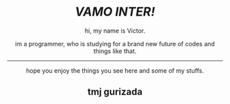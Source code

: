 <div align="center">
<h1><b><em>VAMO INTER!</em></b></h1>
<p>hi, my name is Victor.</p>
<p>im a programmer, who is studying for a brand new future of codes and things like that.</p>
<hr>
<p></p>hope you enjoy the things you see here and some of my stuffs.</p> 
</div>
<h2 align="center">tmj gurizada</h2>
